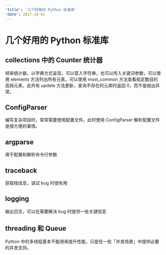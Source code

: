 ```yaml
---
'title': '几个好用的 Python 标准库'
'date': 2017-10-01
---
```

# 几个好用的 Python 标准库

## collections 中的 Counter 统计器

频率统计器，以字典方式呈现，可以穿入字符串，也可以传入关键词参数，可以使用 elements 方法列出所有元素，可以使用 most\_common 方法查看指定数目的高频元素，此外有 update 方法更新，查询不存在的元素时返回 0，而不是抛出异常。

## ConfigParser

编写复杂项目时，常常需要使用配置文件。此时使用 ConfigParser 解析配置文件是很方便的事情。

## argparse

用于配置和解析命令行参数

## traceback

获取栈信息，调试 bug 时很有用

## logging

输出日志，可以在需要解决 bug 时提供一些关键信息

## threading 和 Queue

 Python 中的多线程基本不能用来提升性能，只是在一些「并发场景」中提供必要的并发支持。